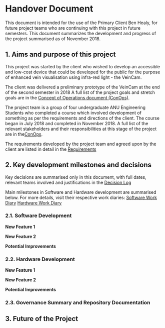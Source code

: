 # Handover Document

This document is intended for the use of the Primary Client Ben Healy, for future project teams who are continuing with this project in future semesters. This document summarizes the development and progress of the project summarised as of November 2018.

## 1. Aims and purpose of this project
This project was started by the client who wished to develop an accessible and low-cost device that could be developed for the public for the purpose of enhanced vein visualisation using infra-red light - the VeinCam.

The client was delivered a preliminary prototype of the VeinCam at the end of the second semester in 2018
A full list of the project goals and stretch goals are in the [Concept of Operations document (ConOps)](/docs/CONOPS.md).

The project team is a group of four undergraduate ANU Engineering Students who completed a course which involved development of something as per the requirements and directions of the client. The course began in July 2018 and completed in November 2018.
A full list of the relevant stakeholders and their responsibilities at this stage of the project are
in the[ConOps](/docs/CONOPS.md).

The requirements developed by the project team and agreed upon by the client are listed in detail in the [Requirements](/docs/REQUIREMENTS.md)

## 2. Key development milestones and decisions
Key decisions are summarised only in this document, with full dates, relevant teams involved and justifications in the [Decision Log](/Administration/Project/Decision-Log.md)

Main milestones in Software and Hardware development are summarised below. For more details, visit their respective work diaries:
[Software Work Diary](/Software/Team-Work-Diary.md)
[Hardware Work Diary](/Hardware/Team-Work-Diary.md)


### 2.1. Software Development
**New Feature 1**

**New Feature 2**

**Potential Improvements**



### 2.2. Hardware Development
**New Feature 1**

**New Feature 2**

**Potential Improvements**


### 2.3. Governance Summary and Repository Documentation


## 3. Future of the Project


